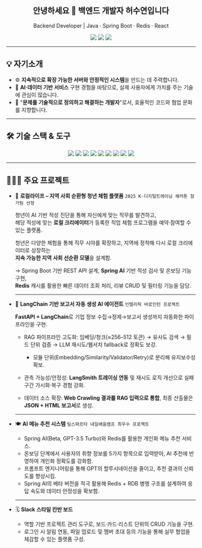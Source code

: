 <h2 align="center">안녕하세요 👋 백엔드 개발자 허수연입니다</h2>

<p align="center">
  Backend Developer | Java · Spring Boot · Redis · React  
</p>

<p align="center">
  <a href="https://upbeat-cartwheel-31b.notion.site/215c6e685f1080f7bff0ca1f2c5537f8"><img src="https://img.shields.io/badge/포트폴리오-000?style=flat-square&logo=notion&logoColor=white"/></a>
  <a href="mailto:suzi97@naver.com"><img src="https://img.shields.io/badge/이메일-EA4335?style=flat-square&logo=gmail&logoColor=white"/></a>
  <a href="https://www.linkedin.com/in/sooyeon-h797201/"><img src="https://img.shields.io/badge/LinkedIn-0A66C2?style=flat-square&logo=linkedin&logoColor=white"/></a>
</p>

---

## 💡 **자기소개**

- ⚙️ **지속적으로 확장 가능한 서버와 안정적인 시스템**을 만드는 데 주력합니다.  
- 👥 **AI·데이터 기반 서비스** 구현 경험을 바탕으로, 실제 사용자에게 가치를 주는 기술에 관심이 많습니다.
- 💬 "**문제를 기술적으로 정의하고 해결하는 개발자**"로서, 효율적인 코드와 협업 문화를 지향합니다.

---


## 🛠️ 기술 스택 & 도구

<p align="center">
  <img src="https://img.shields.io/badge/Java-007396?style=for-the-badge&logo=openjdk&logoColor=white"/>
  <img src="https://img.shields.io/badge/SpringBoot-6DB33F?style=for-the-badge&logo=springboot&logoColor=white"/>
  <img src="https://img.shields.io/badge/MySQL-4479A1?style=for-the-badge&logo=mysql&logoColor=white"/>
  <img src="https://img.shields.io/badge/Redis-DC382D?style=for-the-badge&logo=redis&logoColor=white"/>
  <img src="https://img.shields.io/badge/React-61DAFB?style=for-the-badge&logo=react&logoColor=black"/>
  <img src="https://img.shields.io/badge/JavaScript-F7DF1E?style=for-the-badge&logo=javascript&logoColor=black"/>
  <img src="https://img.shields.io/badge/Python-3776AB?style=for-the-badge&logo=python&logoColor=white"/>
  <img src="https://img.shields.io/badge/Docker-2496ED?style=for-the-badge&logo=docker&logoColor=white"/>
  <img src="https://img.shields.io/badge/Git-F05032?style=for-the-badge&logo=git&logoColor=white"/>
</p>

---

## 🧑🏻‍💻 주요 프로젝트

- 🧭 **로컬라이프 – 지역 사회 순환형 청년 체험 플랫폼** `2025 K-디지털트레이닝 해커톤 참가팀 선정` 

  청년이 AI 기반 적성 진단을 통해 자신에게 맞는 직무를 발견하고,  
  해당 적성에 맞는 **로컬 크리에이터**가 등록한 직업 체험 프로그램을 예약·참여할 수 있는 플랫폼.  

  청년은 다양한 체험을 통해 직무 시야를 확장하고, 지역에 정착해 다시 로컬 크리에이터로 성장하는  
  **지속 가능한 지역 사회 선순환 모델**을 설계함.  

  → Spring Boot 기반 REST API 설계, **Spring AI** 기반 적성 검사 및 온보딩 기능 구현,  
  **Redis** 캐시를 활용한 빠른 데이터 조회 처리, 리뷰 CRUD 및 필터링 기능을 담당.

  ---

- 🧠 **LangChain 기반 보고서 자동 생성 AI 에이전트** `인텔리픽 바로인턴 프로젝트`  

  **FastAPI + LangChain**로 기업 정보 수집→정제→보고서 생성까지 자동화한 파이프라인을 구현.

  - RAG 파이프라인 고도화: 임베딩/청크(≈256–512 토큰) → 유사도 검색 → 필드 단위 검증 → LLM 재시도/웹서치 fallback로 정확도 보강.
    - 모듈 단위(Embedding/Similarity/Validator/Retry)로 분리해 유지보수성 확보.
      
  - 관측 가능성/안정성: **LangSmith 트레이싱 연동** 및 재시도 로직 개선으로 실패 구간 가시화·복구 경험 강화.
    
  - 데이터 소스 확장: **Web Crawling 결과를 RAG 입력으로 통합**, 최종 산출물은 **JSON + HTML 보고서**로 생성.

  ---

- 🍽️ **AI 메뉴 추천 시스템**  `팀스파르타 내일배움캠프 최우수 프로젝트`

  - Spring AI(Beta, GPT-3.5 Turbo)와 Redis를 활용한 개인화 메뉴 추천 서비스.
  - 온보딩 단계에서 사용자의 취향 정보를 5가지 항목으로 입력받아, AI 추천에 반영하여 개인화 정확도를 강화함.
  - 프롬프트 엔지니어링을 통해 GPT의 할루시네이션을 줄이고, 추천 결과의 신뢰도를 향상시킴.
  - Spring AI의 베타 버전을 적극 활용해 Redis + RDB 병행 구조를 설계하여 응답 속도와 데이터 안정성을 확보함.

  ---

- 🗓️ **Slack 스타일 칸반 보드**  

  - 역할 기반 프로젝트 관리 도구로, 보드·카드·리스트 단위의 CRUD 기능을 구현.
  - 로그인 시 알림 연동, 파일 업로드 및 멤버 초대 등의 기능을 통해 실무 협업을 체감할 수 있는 플랫폼 구성.

